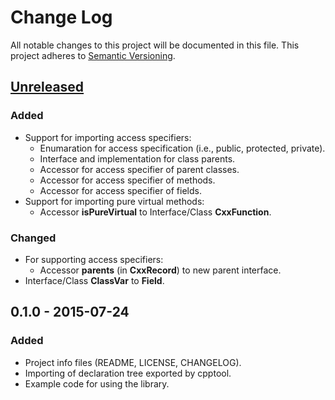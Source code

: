 # Change Log
All notable changes to this project will be documented in this file.
This project adheres to [Semantic Versioning](http://semver.org/).

## [Unreleased][unreleased]
### Added
- Support for importing access specifiers:
    + Enumaration for access specification (i.e., public, protected, private).
    + Interface and implementation for class parents.
    + Accessor for access specifier of parent classes.
    + Accessor for access specifier of methods.
    + Accessor for access specifier of fields.
- Support for importing pure virtual methods:
    + Accessor **isPureVirtual** to Interface/Class **CxxFunction**.

### Changed
- For supporting access specifiers:
    + Accessor **parents** (in **CxxRecord**) to new parent interface.
- Interface/Class **ClassVar** to **Field**.

## 0.1.0 - 2015-07-24
### Added
- Project info files (README, LICENSE, CHANGELOG).
- Importing of declaration tree exported by cpptool.
- Example code for using the library.

[unreleased]: https://github.com/search-rug/cpptool-lib-core/compare/v0.1.0...HEAD